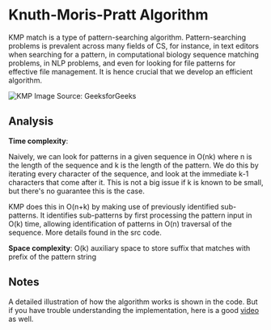 # Knuth-Moris-Pratt Algorithm

KMP match is a type of pattern-searching algorithm.
Pattern-searching problems is prevalent across many fields of CS, for instance,
in text editors when searching for a pattern, in computational biology sequence matching problems,
in NLP problems, and even for looking for file patterns for effective file management.
It is hence crucial that we develop an efficient algorithm.

![KMP](../../../assets/kmp.png)
Image Source: GeeksforGeeks

## Analysis
**Time complexity**:

Naively, we can look for patterns in a given sequence in O(nk) where n is the length of the sequence and k
is the length of the pattern. We do this by iterating every character of the sequence, and look at the 
immediate k-1 characters that come after it. This is not a big issue if k is known to be small, but there's
no guarantee this is the case.

KMP does this in O(n+k) by making use of previously identified sub-patterns. It identifies sub-patterns
by first processing the pattern input in O(k) time, allowing identification of patterns in
O(n) traversal of the sequence. More details found in the src code.

**Space complexity**: O(k) auxiliary space to store suffix that matches with prefix of the pattern string

## Notes
A detailed illustration of how the algorithm works is shown in the code. 
But if you have trouble understanding the implementation, 
here is a good [video](https://www.youtube.com/watch?v=EL4ZbRF587g) as well. 
